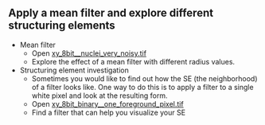 ## Apply a mean filter and explore different structuring elements
  - Mean filter
    - Open [xy_8bit__nuclei_very_noisy.tif](https://github.com/NEUBIAS/training-resources/raw/master/image_data/xy_8bit__nuclei_very_noisy.tif)
    - Explore the effect of a mean filter with different radius values.
  - Structuring element investigation
    - Sometimes you would like to find out how the SE (the neighborhood) of a filter looks like. One way to do this is to apply a filter to a single white pixel and look at the resulting form.
    - Open [xy_8bit_binary__one_foreground_pixel.tif](https://github.com/NEUBIAS/training-resources/raw/master/image_data/xy_8bit_binary__one_foreground_pixel.tif)
    - Find a filter that can help you visualize your SE

